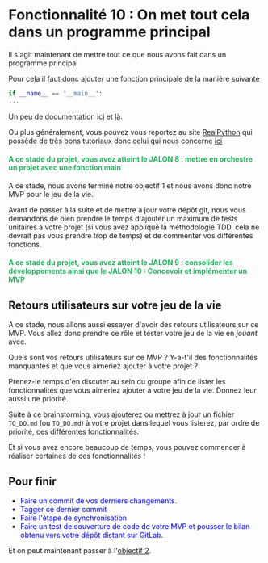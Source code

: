 # Fonctionnalité 10 : On met tout cela dans un programme principal

Il s'agit maintenant de mettre tout ce que nous avons fait dans un programme principal



Pour cela il faut donc ajouter une fonction principale de la manière suivante

```PYTHON
if __name__ == '__main__':
...

```
Un peu de documentation [ici](https://docs.python.org/fr/3/library/__main__.html) et [là](https://www.guru99.com/learn-python-main-function-with-examples-understand-main.html).

Ou plus généralement, vous pouvez vous reportez au site [RealPython](https://realpython.com/) qui possède de très bons tutoriaux donc celui qui nous concerne [ici](https://realpython.com/python-main-function/)


#### <span style="color: #26B260">A ce stade du projet, vous avez atteint le JALON 8 : mettre en orchestre un projet avec une fonction main</span> 




A ce stade, nous avons terminé notre objectif 1 et nous avons donc notre MVP pour le jeu de la vie.



Avant de passer à la suite et de mettre à jour votre dépôt git, nous vous demandons de bien prendre le temps d'ajouter un maximum de tests unitaires à votre projet (si vous avez appliqué la méthodologie TDD, cela ne devrait pas vous prendre trop de temps) et de commenter vos différentes fonctions. 



#### <span style="color: #26B260">A ce stade du projet, vous avez atteint le JALON 9 : consolider les développements ainsi que le JALON 10 : Concevoir et implémenter un MVP</span> 

## Retours utilisateurs sur votre jeu de la vie

A ce stade, nous allons aussi essayer d'avoir des retours utilisateurs sur ce MVP. Vous allez donc prendre ce rôle et tester votre jeu de la vie en *jouant* avec. 

Quels sont vos retours utilisateurs sur ce MVP ? Y-a-t'il des fonctionnalités manquantes et que vous aimeriez ajouter à votre projet ?

Prenez-le temps d'en discuter au sein du groupe  afin de lister les fonctionnalités que vous aimeriez ajouter à votre jeu de la vie. Donnez leur aussi une priorité.

Suite à ce brainstorming, vous ajouterez ou mettrez à jour un fichier `TO_DO.md` (ou `TO_DO.md`) à votre projet dans lequel vous listerez, par ordre de priorité, ces différentes fonctionnalités.

Et si vous avez encore beaucoup de temps, vous pouvez commencer à réaliser certaines de ces fonctionnalités ! 


## Pour finir 

+ <span style='color:blue'>Faire un commit de vos derniers changements.</span> 
+ <span style='color:blue'>Tagger ce dernier commit </span> 
+ <span style='color:blue'>Faire l'étape de synchronisation</span> 
+ <span style='color:blue'>Faire un test de couverture de code de votre MVP et pousser le bilan obtenu vers votre dépôt distant sur GitLab.</span>


Et on peut maintenant passer à l'[objectif 2](./TemplateProject_jeudelavie.md). 



